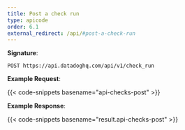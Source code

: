 ```yaml
---
title: Post a check run
type: apicode
order: 6.1
external_redirect: /api/#post-a-check-run
---
```


**Signature**:

`POST https://api.datadoghq.com/api/v1/check_run`

**Example Request**:

{{< code-snippets basename="api-checks-post" >}}

**Example Response**:

{{< code-snippets basename="result.api-checks-post" >}}

